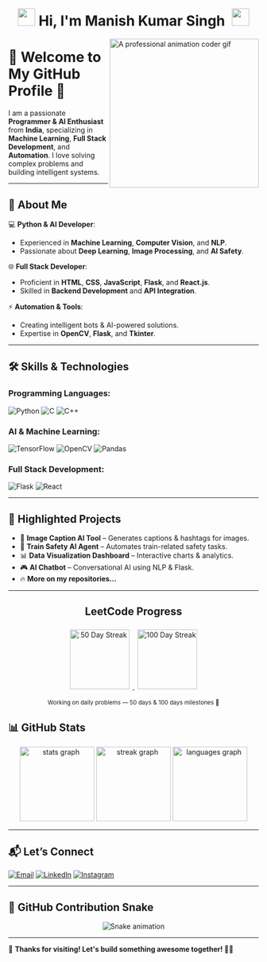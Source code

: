 <div align="center">
  <h1 align="center">
    <img src="https://media.giphy.com/media/hvRJCLFzcasrR4ia7z/giphy.gif" width="35">&nbsp;Hi, I'm Manish Kumar Singh&nbsp;
    <img src="https://media.giphy.com/media/hvRJCLFzcasrR4ia7z/giphy.gif" width="35">
  </h1>
</div>

<div>
  <img src="https://github.com/user-attachments/assets/754f7f48-57b4-4b8f-9054-b21ef7803698" width="300px" align="right" alt="A professional animation coder gif"/>
</div>

# 👋 **Welcome to My GitHub Profile** 🎉

I am a passionate **Programmer & AI Enthusiast** from **India**, specializing in **Machine Learning**, **Full Stack Development**, and **Automation**. I love solving complex problems and building intelligent systems.

---

## 🚀 **About Me**

💻 **Python & AI Developer**: 
- Experienced in **Machine Learning**, **Computer Vision**, and **NLP**.
- Passionate about **Deep Learning**, **Image Processing**, and **AI Safety**.

🌐 **Full Stack Developer**:
- Proficient in **HTML**, **CSS**, **JavaScript**, **Flask**, and **React.js**.
- Skilled in **Backend Development** and **API Integration**.

⚡ **Automation & Tools**:
- Creating intelligent bots & AI-powered solutions.
- Expertise in **OpenCV**, **Flask**, and **Tkinter**.

---

## 🛠️ **Skills & Technologies**

### **Programming Languages**:
![Python](https://img.shields.io/badge/-Python-3776AB?logo=python&logoColor=white)
![C](https://img.shields.io/badge/-C-00599C?logo=c&logoColor=white)
![C++](https://img.shields.io/badge/-C++-00599C?logo=c%2B%2B&logoColor=white)

### **AI & Machine Learning**:
![TensorFlow](https://img.shields.io/badge/-TensorFlow-FF6F00?logo=tensorflow&logoColor=white)
![OpenCV](https://img.shields.io/badge/-OpenCV-5C3EE8?logo=opencv&logoColor=white)
![Pandas](https://img.shields.io/badge/-Pandas-150458?logo=pandas&logoColor=white)

### **Full Stack Development**:
![Flask](https://img.shields.io/badge/-Flask-000000?logo=flask&logoColor=white)
![React](https://img.shields.io/badge/-React-61DAFB?logo=react&logoColor=white)

---

## 📌 **Highlighted Projects**
- 🚀 **Image Caption AI Tool** – Generates captions & hashtags for images.
- 🚂 **Train Safety AI Agent** – Automates train-related safety tasks.
- 📊 **Data Visualization Dashboard** – Interactive charts & analytics.
- 🎮 **AI Chatbot** – Conversational AI using NLP & Flask.
- 🔥 **More on my repositories...**

---

<div align="center">
  <h2>LeetCode Progress</h2>


  <!-- 50-day and 100-day achievement images -->
  <p>
    <a href="https://leetcode.com/manishkumarsingh41/" target="_blank" rel="noopener noreferrer">
      <img src="https://assets.leetcode.com/static_assets/marketing/2024-50.gif" 
           alt="50 Day Streak" height="120" style="margin:6px;" />
    </a>
    <a href="https://leetcode.com/manishkumarsingh41/" target="_blank" rel="noopener noreferrer">
      <img src="https://assets.leetcode.com/static_assets/marketing/2024-100.gif" 
           alt="100 Day Streak" height="120" style="margin:6px;" />
    </a>
  </p>

  <p><small>Working on daily problems — 50 days & 100 days milestones 🎯</small></p>
</div>

## 📊 **GitHub Stats**

<div align="center">
  <img src="https://github-readme-stats.vercel.app/api?username=Manishkumarsingh41&show_icons=true&theme=radical&include_all_commits=true" height="150" alt="stats graph"  />
  <img src="https://streak-stats.demolab.com?user=Manishkumarsingh41&theme=radical" height="150" alt="streak graph"  />
  <img src="https://github-readme-stats.vercel.app/api/top-langs?username=Manishkumarsingh41&layout=compact&langs_count=5&theme=radical" height="150" alt="languages graph"  />
</div>

---

## 📬 **Let’s Connect**

[![Email](https://img.shields.io/badge/Email-D14836?logo=gmail&logoColor=white)](mailto:singhmanish5323@gmail.com)
[![LinkedIn](https://img.shields.io/badge/LinkedIn-0077B5?logo=linkedin&logoColor=white)](https://www.linkedin.com/in/manish-kumar-singh-5a8162214/)
[![Instagram](https://img.shields.io/badge/Instagram-E4405F?logo=instagram&logoColor=white)](https://www.instagram.com/iamanishsinghrajput_?igsh=MWgxb2x5a2kxdjVmMw==)

---

## 🐍 **GitHub Contribution Snake**

<div align="center">
  <img src="https://raw.githubusercontent.com/Manishkumarsingh41/Manishkumarsingh41/output/snake.svg" alt="Snake animation" />
</div>

---

🌟 **Thanks for visiting! Let's build something awesome together! 🚀😊**
